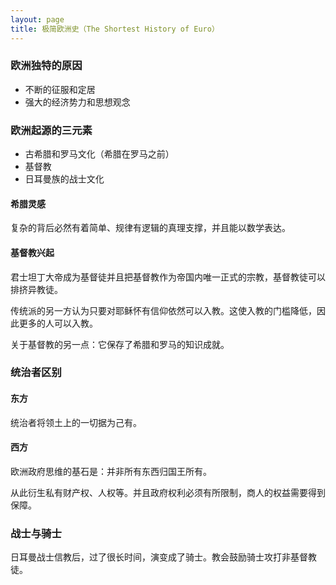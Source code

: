 ```yaml
---
layout: page
title: 极简欧洲史（The Shortest History of Euro）
---
```


### 欧洲独特的原因

* 不断的征服和定居
* 强大的经济势力和思想观念

### 欧洲起源的三元素

* 古希腊和罗马文化（希腊在罗马之前）
* 基督教
* 日耳曼族的战士文化

#### 希腊灵感

复杂的背后必然有着简单、规律有逻辑的真理支撑，并且能以数学表达。

#### 基督教兴起

君士坦丁大帝成为基督徒并且把基督教作为帝国内唯一正式的宗教，基督教徒可以排挤异教徒。

传统派的另一方认为只要对耶稣怀有信仰依然可以入教。这使入教的门槛降低，因此更多的人可以入教。

关于基督教的另一点：它保存了希腊和罗马的知识成就。

### 统治者区别

#### 东方

统治者将领土上的一切据为己有。

#### 西方

欧洲政府思维的基石是：并非所有东西归国王所有。

从此衍生私有财产权、人权等。并且政府权利必须有所限制，商人的权益需要得到保障。

### 战士与骑士

日耳曼战士信教后，过了很长时间，演变成了骑士。教会鼓励骑士攻打非基督教徒。

